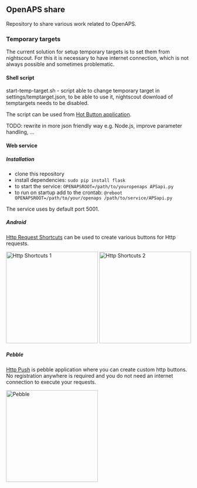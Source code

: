 ## OpenAPS share 
Repository to share various work related to OpenAPS.

### Temporary targets
The current solution for setup temporary targets is to set them from nightscout. For this it is necessary to have internet connection, which is not always possible and sometimes problematic.

#### Shell script
start-temp-target.sh - script able to change temporary target in settings/temptarget.json, to be able to use it, nightscout download of temptargets needs to be disabled.

The script can be used from [Hot Button application](https://play.google.com/store/apps/details?id=crosien.HotButton).

TODO: rewrite in more json friendly way e.g. Node.js, improve parameter handling, ...

#### Web service 
##### Installation
- clone this repository
- install dependencies: ```sudo pip install flask```
- to start the service: ```OPENAPSROOT=/path/to/youropenaps APSapi.py```
- to run on startup add to the crontab: ```@reboot OPENAPSROOT=/path/to/your/openaps /path/to/service/APSapi.py```

The service uses by default port 5001.

##### Android
[Http Request Shortcuts](https://play.google.com/store/apps/details?id=ch.rmy.android.http_shortcuts) can be used to create various buttons for Http requests. 

<img src="https://github.com/lukas-ondriga/openaps-share/blob/master/Screenshot_20170218-162143.png" alt="Http Shortcuts 1" width="250"/>
<img src="https://github.com/lukas-ondriga/openaps-share/blob/master/Screenshot_20170218-162223.png" alt="Http Shortcuts 2" width="250"/>

##### Pebble
[Http Push](https://apps.getpebble.com/en_US/application/567af43af66b129c7200002b) is pebble application where you can create custom http buttons. No registration anywhere is required and you do not need an internet connection to execute your requests.

<img src="https://github.com/lukas-ondriga/openaps-share/blob/master/Screenshot_20170218-162111.png" alt="Pebble" width="250"/>
